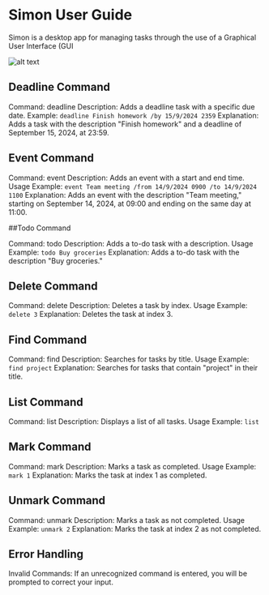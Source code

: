 # Simon User Guide


Simon is a desktop app for managing tasks through the use of a Graphical User Interface (GUI

![alt text](https://github.com/yuvrajaryan/ip/blob/master/docs/Ui.png)

## Deadline Command

Command: deadline
Description: Adds a deadline task with a specific due date.
Example: `deadline Finish homework /by 15/9/2024 2359`
Explanation: Adds a task with the description "Finish homework" and a deadline of September 15, 2024, at 23:59.

## Event Command

Command: event
Description: Adds an event with a start and end time.
Usage Example: `event Team meeting /from 14/9/2024 0900 /to 14/9/2024 1100`
Explanation: Adds an event with the description "Team meeting," starting on September 14, 2024, at 09:00 and ending on the same day at 11:00.

##Todo Command

Command: todo
Description: Adds a to-do task with a description.
Usage Example: `todo Buy groceries`
Explanation: Adds a to-do task with the description "Buy groceries."


## Delete Command

Command: delete
Description: Deletes a task by index.
Usage Example: `delete 3`
Explanation: Deletes the task at index 3.

## Find Command

Command: find
Description: Searches for tasks by title.
Usage Example: `find project`
Explanation: Searches for tasks that contain "project" in their title.

## List Command

Command: list
Description: Displays a list of all tasks.
Usage Example: `list`

## Mark Command

Command: mark
Description: Marks a task as completed.
Usage Example: `mark 1`
Explanation: Marks the task at index 1 as completed.

## Unmark Command

Command: unmark
Description: Marks a task as not completed.
Usage Example: `unmark 2`
Explanation: Marks the task at index 2 as not completed.



## Error Handling
Invalid Commands: If an unrecognized command is entered, you will be prompted to correct your input.
